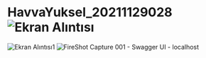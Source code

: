 # HavvaYuksel_20211129028![Ekran Alıntısı](https://user-images.githubusercontent.com/122538510/236770783-38f28c5f-bd27-46de-a87c-dead44392203.PNG)
![Ekran Alıntısı1](https://user-images.githubusercontent.com/122538510/236770785-5db28641-2024-4d90-afa6-9067a1cf8a76.PNG)
![FireShot Capture 001 - Swagger UI - localhost](https://user-images.githubusercontent.com/122538510/236770786-562270ef-738a-4298-8735-f3ee12337b86.png)
